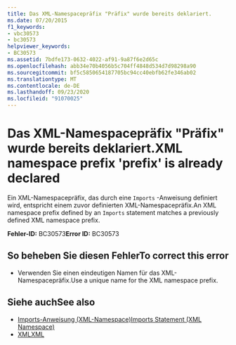 ```yaml
---
title: Das XML-Namespacepräfix "Präfix" wurde bereits deklariert.
ms.date: 07/20/2015
f1_keywords:
- vbc30573
- bc30573
helpviewer_keywords:
- BC30573
ms.assetid: 7bdfe173-0632-4022-af91-9a87f6e2d65c
ms.openlocfilehash: abb34e70b4056b5c704ff4848d534d7d98298a90
ms.sourcegitcommit: bf5c5850654187705bc94cc40ebfb62fe346ab02
ms.translationtype: MT
ms.contentlocale: de-DE
ms.lasthandoff: 09/23/2020
ms.locfileid: "91070025"
---
```

# <a name="xml-namespace-prefix-prefix-is-already-declared"></a><span data-ttu-id="cf6eb-102">Das XML-Namespacepräfix "Präfix" wurde bereits deklariert.</span><span class="sxs-lookup"><span data-stu-id="cf6eb-102">XML namespace prefix 'prefix' is already declared</span></span>

<span data-ttu-id="cf6eb-103">Ein XML-Namespacepräfix, das durch eine `Imports` -Anweisung definiert wird, entspricht einem zuvor definierten XML-Namespacepräfix.</span><span class="sxs-lookup"><span data-stu-id="cf6eb-103">An XML namespace prefix defined by an `Imports` statement matches a previously defined XML namespace prefix.</span></span>  
  
 <span data-ttu-id="cf6eb-104">**Fehler-ID:** BC30573</span><span class="sxs-lookup"><span data-stu-id="cf6eb-104">**Error ID:** BC30573</span></span>  
  
## <a name="to-correct-this-error"></a><span data-ttu-id="cf6eb-105">So beheben Sie diesen Fehler</span><span class="sxs-lookup"><span data-stu-id="cf6eb-105">To correct this error</span></span>  
  
- <span data-ttu-id="cf6eb-106">Verwenden Sie einen eindeutigen Namen für das XML-Namespacepräfix.</span><span class="sxs-lookup"><span data-stu-id="cf6eb-106">Use a unique name for the XML namespace prefix.</span></span>  
  
## <a name="see-also"></a><span data-ttu-id="cf6eb-107">Siehe auch</span><span class="sxs-lookup"><span data-stu-id="cf6eb-107">See also</span></span>

- [<span data-ttu-id="cf6eb-108">Imports-Anweisung (XML-Namespace)</span><span class="sxs-lookup"><span data-stu-id="cf6eb-108">Imports Statement (XML Namespace)</span></span>](../language-reference/statements/imports-statement-xml-namespace.md)
- [<span data-ttu-id="cf6eb-109">XML</span><span class="sxs-lookup"><span data-stu-id="cf6eb-109">XML</span></span>](../programming-guide/language-features/xml/index.md)
